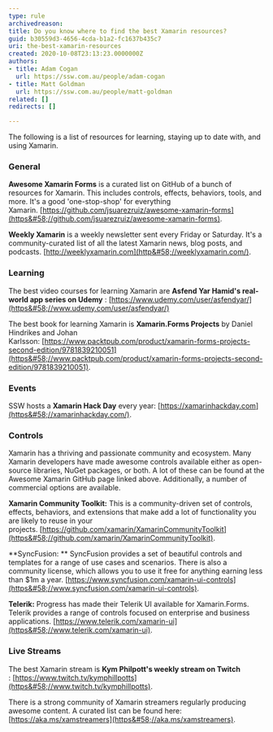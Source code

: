 ```yaml
---
type: rule
archivedreason: 
title: Do you know where to find the best Xamarin resources?
guid: b30559d3-4656-4cda-b1a2-fc1637b435c7
uri: the-best-xamarin-resources
created: 2020-10-08T23:13:23.0000000Z
authors:
- title: Adam Cogan
  url: https://ssw.com.au/people/adam-cogan
- title: Matt Goldman
  url: https://ssw.com.au/people/matt-goldman
related: []
redirects: []

---
```


The following is a list of resources for learning, staying up to date with, and using Xamarin.

<!--endintro-->

### General


**Awesome Xamarin Forms** is a curated list on GitHub of a bunch of resources for Xamarin. This includes controls, effects, behaviors, tools, and more. It's a good 'one-stop-shop' for everything Xamarin. [https://github.com/jsuarezruiz/awesome-xamarin-forms](https&#58;//github.com/jsuarezruiz/awesome-xamarin-forms).

**Weekly Xamarin** is a weekly newsletter sent every Friday or Saturday. It's a community-curated list of all the latest Xamarin news, blog posts, and podcasts. [http://weeklyxamarin.com](http&#58;//weeklyxamarin.com/).

### Learning


The best video courses for learning Xamarin are  **Asfend Yar Hamid's real-world app series on Udemy** : [https://www.udemy.com/user/asfendyar/](https&#58;//www.udemy.com/user/asfendyar/)

The best book for learning Xamarin is  **Xamarin.Forms Projects** by Daniel Hindrikes and Johan Karlsson: [https://www.packtpub.com/product/xamarin-forms-projects-second-edition/9781839210051](https&#58;//www.packtpub.com/product/xamarin-forms-projects-second-edition/9781839210051).

### Events


SSW hosts a  **Xamarin Hack Day** every year: [https://xamarinhackday.com](https&#58;//xamarinhackday.com/).

### Controls


Xamarin has a thriving and passionate community and ecosystem. Many Xamarin developers have made awesome controls available either as open-source libraries, NuGet packages, or both. A lot of these can be found at the Awesome Xamarin GitHub page linked above. Additionally, a number of commercial options are available.

**Xamarin Community Toolkit:** This is a community-driven set of controls, effects, behaviors, and extensions that make add a lot of functionality you are likely to reuse in your projects. [https://github.com/xamarin/XamarinCommunityToolkit](https&#58;//github.com/xamarin/XamarinCommunityToolkit).

**SyncFusion: ** SyncFusion provides a set of beautiful controls and templates for a range of use cases and scenarios. There is also a community license, which allows you to use it free for anything earning less than $1m a year. [https://www.syncfusion.com/xamarin-ui-controls](https&#58;//www.syncfusion.com/xamarin-ui-controls).

**Telerik:** Progress has made their Telerik UI available for Xamarin.Forms. Telerik provides a range of controls focused on enterprise and business applications. [https://www.telerik.com/xamarin-ui](https&#58;//www.telerik.com/xamarin-ui).

### Live Streams


The best Xamarin stream is  **Kym Philpott's weekly stream on Twitch** : [https://www.twitch.tv/kymphillpotts](https&#58;//www.twitch.tv/kymphillpotts).

There is a strong community of Xamarin streamers regularly producing awesome content. A curated list can be found here: [https://aka.ms/xamstreamers](https&#58;//aka.ms/xamstreamers).
